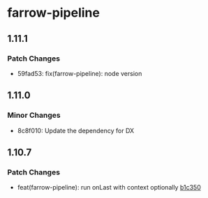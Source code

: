 # farrow-pipeline

## 1.11.1

### Patch Changes

- 59fad53: fix(farrow-pipeline): node version

## 1.11.0

### Minor Changes

- 8c8f010: Update the dependency for DX

## 1.10.7

### Patch Changes

- feat(farrow-pipeline): run onLast with context optionally [b1c350](https://github.com/farrow-js/farrow/commit/cc6a5cf8c61389d6eb63713d225b756916b1c350)
